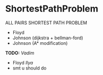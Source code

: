 
# ShortestPathProblem
ALL PAIRS SHORTEST PATH PROBLEM 
- Floyd
- Johnson (dijkstra + bellman-ford)
- Johnson (A* modification)

**TODO:**
*Vadim*
- Floyd
*Ilya*
- smt u should do
